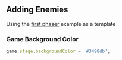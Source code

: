 ## Adding Enemies

Using the [first phaser](https://github.com/rugbyprof/Mwsu-Mobile-Gaming/tree/master/Example_code/001-SpinningSprite) example as a template

### Game Background Color

```js
game.stage.backgroundColor = '#3498db';
```
